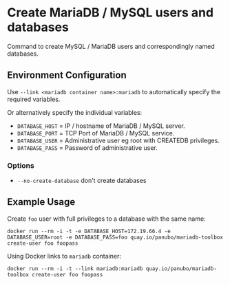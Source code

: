# Create MariaDB / MySQL users and databases

Command to create MySQL / MariaDB users and correspondingly named databases.

## Environment Configuration

Use `--link <mariadb container name>:mariadb` to automatically specify the required variables.

Or alternatively specify the individual variables:

- `DATABASE_HOST` = IP / hostname of MariaDB / MySQL server.
- `DATABASE_PORT` = TCP Port of MariaDB / MySQL service.
- `DATABASE_USER` = Administrative user eg root with CREATEDB privileges.
- `DATABASE_PASS` = Password of administrative user.

### Options

- `--no-create-database` don't create databases

## Example Usage

Create `foo` user with full privileges to a database with the same name:

```docker run --rm -i -t -e DATABASE_HOST=172.19.66.4 -e DATABASE_USER=root -e DATABASE_PASS=foo quay.io/panubo/mariadb-toolbox create-user foo foopass```

Using Docker links to `mariadb` container:

```docker run --rm -i -t --link mariadb:mariadb quay.io/panubo/mariadb-toolbox create-user foo foopass```
